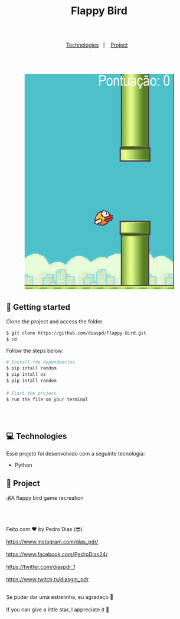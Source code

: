 <h1 align="center">
  Flappy Bird
</h1>

<br></br>

<p align="center">
  <a href="#-Technologies">Technologies</a>&nbsp;&nbsp;&nbsp;|&nbsp;&nbsp;&nbsp;
  <a href="#-Project">Project</a>&nbsp;&nbsp;&nbsp;
</p>

<br>

<h1 align="center">
  <img alt="img" title="img" src="img.png" width="80%" height="50%"/>
</h1>



## 🚀 Getting started

Clone the project and access the folder.

```bash
$ git clone https://github.com/diaspd/Flappy-Bird.git
$ cd 
```

Follow the steps below:
```bash
# Install the dependencies
$ pip intall random
$ pip intall os
$ pip intall random

# Start the project
$ run the file on your terminal
```

<br></br>

## 💻 Technologies

Esse projeto foi desenvolvido com a seguinte tecnologia:

- Python


## 📄 Project
💰A flappy bird game recreation


<br></br>

Feito com ♥ by Pedro Dias (😎)<br></br>
https://www.instagram.com/dias_pdr/ <br></br>
https://www.facebook.com/PedroDias24/<br></br>
https://twitter.com/diaspdr_1<br></br>
https://www.twitch.tv/diasgm_pdr<br></br>

Se puder dar uma estrelinha, eu agradeço 🤩
<br></br>
If you can give a little star, I appreciate it 🤩
